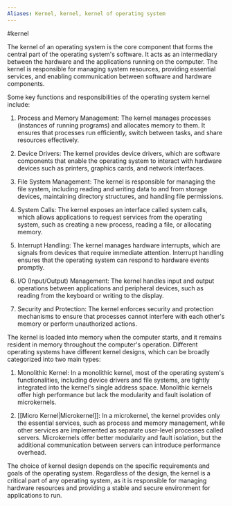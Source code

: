 ```yaml
---
Aliases: Kernel, kernel, kernel of operating system
---
```


#kernel 

The kernel of an operating system is the core component that forms the central part of the operating system's software. It acts as an intermediary between the hardware and the applications running on the computer. The kernel is responsible for managing system resources, providing essential services, and enabling communication between software and hardware components.

Some key functions and responsibilities of the operating system kernel include:

1. Process and Memory Management: The kernel manages processes (instances of running programs) and allocates memory to them. It ensures that processes run efficiently, switch between tasks, and share resources effectively.

2. Device Drivers: The kernel provides device drivers, which are software components that enable the operating system to interact with hardware devices such as printers, graphics cards, and network interfaces.

3. File System Management: The kernel is responsible for managing the file system, including reading and writing data to and from storage devices, maintaining directory structures, and handling file permissions.

4. System Calls: The kernel exposes an interface called system calls, which allows applications to request services from the operating system, such as creating a new process, reading a file, or allocating memory.

5. Interrupt Handling: The kernel manages hardware interrupts, which are signals from devices that require immediate attention. Interrupt handling ensures that the operating system can respond to hardware events promptly.

6. I/O (Input/Output) Management: The kernel handles input and output operations between applications and peripheral devices, such as reading from the keyboard or writing to the display.

7. Security and Protection: The kernel enforces security and protection mechanisms to ensure that processes cannot interfere with each other's memory or perform unauthorized actions.

The kernel is loaded into memory when the computer starts, and it remains resident in memory throughout the computer's operation. Different operating systems have different kernel designs, which can be broadly categorized into two main types:

1. Monolithic Kernel: In a monolithic kernel, most of the operating system's functionalities, including device drivers and file systems, are tightly integrated into the kernel's single address space. Monolithic kernels offer high performance but lack the modularity and fault isolation of microkernels.

2. [[Micro Kernel|Microkernel]]: In a microkernel, the kernel provides only the essential services, such as process and memory management, while other services are implemented as separate user-level processes called servers. Microkernels offer better modularity and fault isolation, but the additional communication between servers can introduce performance overhead.

The choice of kernel design depends on the specific requirements and goals of the operating system. Regardless of the design, the kernel is a critical part of any operating system, as it is responsible for managing hardware resources and providing a stable and secure environment for applications to run.
